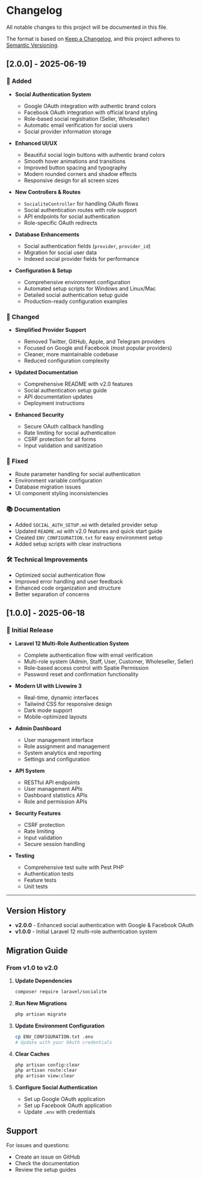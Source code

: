 # Changelog

All notable changes to this project will be documented in this file.

The format is based on [Keep a Changelog](https://keepachangelog.com/en/1.0.0/),
and this project adheres to [Semantic Versioning](https://semver.org/spec/v2.0.0.html).

## [2.0.0] - 2025-06-19

### 🚀 Added
- **Social Authentication System**
  - Google OAuth integration with authentic brand colors
  - Facebook OAuth integration with official brand styling
  - Role-based social registration (Seller, Wholeseller)
  - Automatic email verification for social users
  - Social provider information storage

- **Enhanced UI/UX**
  - Beautiful social login buttons with authentic brand colors
  - Smooth hover animations and transitions
  - Improved button spacing and typography
  - Modern rounded corners and shadow effects
  - Responsive design for all screen sizes

- **New Controllers & Routes**
  - `SocialiteController` for handling OAuth flows
  - Social authentication routes with role support
  - API endpoints for social authentication
  - Role-specific OAuth redirects

- **Database Enhancements**
  - Social authentication fields (`provider`, `provider_id`)
  - Migration for social user data
  - Indexed social provider fields for performance

- **Configuration & Setup**
  - Comprehensive environment configuration
  - Automated setup scripts for Windows and Linux/Mac
  - Detailed social authentication setup guide
  - Production-ready configuration examples

### 🔧 Changed
- **Simplified Provider Support**
  - Removed Twitter, GitHub, Apple, and Telegram providers
  - Focused on Google and Facebook (most popular providers)
  - Cleaner, more maintainable codebase
  - Reduced configuration complexity

- **Updated Documentation**
  - Comprehensive README with v2.0 features
  - Social authentication setup guide
  - API documentation updates
  - Deployment instructions

- **Enhanced Security**
  - Secure OAuth callback handling
  - Rate limiting for social authentication
  - CSRF protection for all forms
  - Input validation and sanitization

### 🐛 Fixed
- Route parameter handling for social authentication
- Environment variable configuration
- Database migration issues
- UI component styling inconsistencies

### 📚 Documentation
- Added `SOCIAL_AUTH_SETUP.md` with detailed provider setup
- Updated `README.md` with v2.0 features and quick start guide
- Created `ENV_CONFIGURATION.txt` for easy environment setup
- Added setup scripts with clear instructions

### 🛠️ Technical Improvements
- Optimized social authentication flow
- Improved error handling and user feedback
- Enhanced code organization and structure
- Better separation of concerns

## [1.0.0] - 2025-06-18

### 🚀 Initial Release
- **Laravel 12 Multi-Role Authentication System**
  - Complete authentication flow with email verification
  - Multi-role system (Admin, Staff, User, Customer, Wholeseller, Seller)
  - Role-based access control with Spatie Permission
  - Password reset and confirmation functionality

- **Modern UI with Livewire 3**
  - Real-time, dynamic interfaces
  - Tailwind CSS for responsive design
  - Dark mode support
  - Mobile-optimized layouts

- **Admin Dashboard**
  - User management interface
  - Role assignment and management
  - System analytics and reporting
  - Settings and configuration

- **API System**
  - RESTful API endpoints
  - User management APIs
  - Dashboard statistics APIs
  - Role and permission APIs

- **Security Features**
  - CSRF protection
  - Rate limiting
  - Input validation
  - Secure session handling

- **Testing**
  - Comprehensive test suite with Pest PHP
  - Authentication tests
  - Feature tests
  - Unit tests

---

## Version History

- **v2.0.0** - Enhanced social authentication with Google & Facebook OAuth
- **v1.0.0** - Initial Laravel 12 multi-role authentication system

## Migration Guide

### From v1.0 to v2.0

1. **Update Dependencies**
   ```bash
   composer require laravel/socialite
   ```

2. **Run New Migrations**
   ```bash
   php artisan migrate
   ```

3. **Update Environment Configuration**
   ```bash
   cp ENV_CONFIGURATION.txt .env
   # Update with your OAuth credentials
   ```

4. **Clear Caches**
   ```bash
   php artisan config:clear
   php artisan route:clear
   php artisan view:clear
   ```

5. **Configure Social Authentication**
   - Set up Google OAuth application
   - Set up Facebook OAuth application
   - Update `.env` with credentials

## Support

For issues and questions:
- Create an issue on GitHub
- Check the documentation
- Review the setup guides 